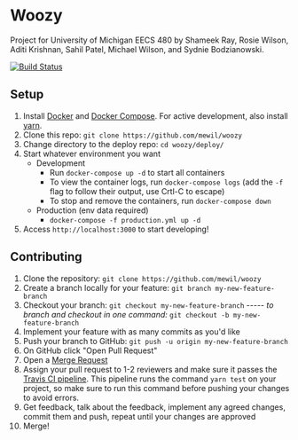 # Woozy

Project for University of Michigan EECS 480 by Shameek Ray, Rosie Wilson, Aditi Krishnan, Sahil Patel, Michael Wilson, and Sydnie Bodzianowski.

[![Build Status](https://travis-ci.org/mewil/woozy.svg?branch=master)](https://travis-ci.org/mewil/woozy)

## Setup

1. Install [Docker](https://docs.docker.com/engine/getstarted/step_one/#/step-1-get-docker) and [Docker Compose](https://docs.docker.com/compose/install/). For active development, also install [yarn](https://yarnpkg.com/lang/en/docs/install/).
2. Clone this repo: `git clone https://github.com/mewil/woozy`
3. Change directory to the deploy repo: `cd woozy/deploy/`
4. Start whatever environment you want
    - Development
        - Run `docker-compose up -d` to start all containers
        - To view the container logs, run `docker-compose logs` (add the `-f` flag to follow their output, use Crtl-C to escape)
        - To stop and remove the containers, run `docker-compose down`
    - Production (env data required)
        - `docker-compose -f production.yml up -d`
5. Access `http://localhost:3000` to start developing!

## Contributing

1. Clone the repository: `git clone https://github.com/mewil/woozy`
2. Create a branch locally for your feature: `git branch my-new-feature-branch`
3. Checkout your branch: `git checkout my-new-feature-branch`
   ----- _to branch and checkout in one command:_ `git checkout -b my-new-feature-branch`
4. Implement your feature with as many commits as you'd like
5. Push your branch to GitHub: `git push -u origin my-new-feature-branch`
6. On GitHub click "Open Pull Request"
7. Open a [Merge Request](https://gitlab.eecs.umich.edu/mxl/software/merge_requests)
8. Assign your pull request to 1-2 reviewers and make sure it passes the [Travis CI pipeline](https://travis-ci.org/github/mewil/woozy). This pipeline runs the command `yarn test` on your project, so make sure to run this command before pushing your changes to avoid errors.
9. Get feedback, talk about the feedback, implement any agreed changes, commit them and push, repeat until your changes are approved
10. Merge!
